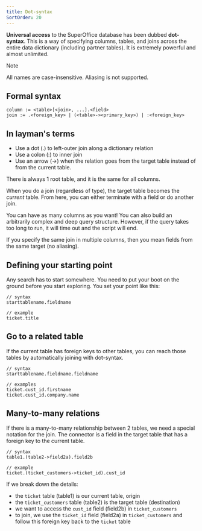 ```yaml
---
title: Dot-syntax
SortOrder: 20
---
```


**Universal access** to the SuperOffice database has been dubbed **dot-syntax**. This is a way of specifying columns, tables, and joins across the entire data dictionary (including partner tables). It is extremely powerful and almost unlimited.

> [!NOTE]
> All names are case-insensitive. Aliasing is not supported.

## Formal syntax

```ebnf
column := <table>[<join>, ...].<field>
join := .<foreign_key> | (<table>-><primary_key>) | :<foreign_key>
```

## In layman's terms

* Use a dot (.) to left-outer join along a dictionary relation
* Use a colon (:) to inner join
* Use an arrow (->) when the relation goes from the target table instead of from the current table.

There is always 1 root table, and it is the same for all columns.

When you do a join (regardless of type), the target table becomes the *current* table. From here, you can either terminate with a field or do another join.

You can have as many columns as you want! You can also build an arbitrarily complex and deep query structure. However, if the query takes too long to run, it will time out and the script will end.

If you specify the same join in multiple columns, then you mean fields from the same target (no aliasing).

## Defining your starting point

Any search has to start somewhere. You need to put your boot on the ground before you start exploring. You set your point like this:

```crmscript
// syntax
starttablename.fieldname

// example
ticket.title
```

## Go to a related table

If the current table has foreign keys to other tables, you can reach those tables by automatically joining with dot-syntax.

```crmscript
// syntax
starttablename.fieldname.fieldname

// examples
ticket.cust_id.firstname
ticket.cust_id.company.name
```

## Many-to-many relations

If there is a many-to-many relationship between 2 tables, we need a special notation for the join. The connector is a field in the target table that has a foreign key to the current table.

```crmscript
// syntax
table1.(table2->field2a).field2b

// example
ticket.(ticket_customers->ticket_id).cust_id
```

If we break down the details:

* the `ticket` table (table1) is our current table, origin
* the `ticket_customers` table (table2) is the target table (destination)
* we want to access the `cust_id` field (field2b) in `ticket_customers`
* to join, we use the `ticket_id` field (field2a) in `ticket_customers` and follow this foreign key back to the `ticket` table
